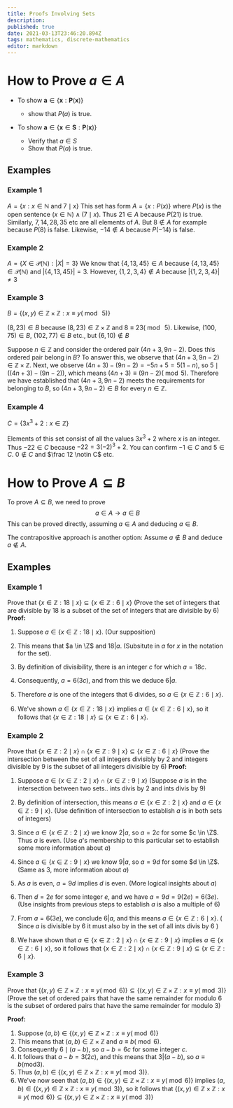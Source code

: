 ```yaml
---
title: Proofs Involving Sets
description: 
published: true
date: 2021-03-13T23:46:20.894Z
tags: mathematics, discrete-mathematics
editor: markdown
---
```


# How to Prove $a \in A$

* To show $\mathbf{a} \in\{\mathbf{x}: \mathbf{P}(\mathbf{x})\}$ 	
	* show that $P(a)$ is true.

* To show $\mathbf{a} \in\{\mathbf{x} \in \mathbf{S}: \mathbf{P}(\mathbf{x})\}$
	* Verify that $a \in S$
  * Show that $P(a)$ is true.
  
  
## Examples
### Example 1
$A=\{x: x \in \mathbb{N}$ and $7 \mid x\}$
This set has form $A = \{x:P(x)\}$ where $P(x)$ is the open sentence $(x \in \mathbb{N}) \wedge(7 \mid x)$. Thus $21 \in A$ because $P(21)$ is true. Similarly, $7, 14, 28, 35$ etc are all elements of $A$. But $8 \notin A$ for example because $P(8)$ is false. Likewise, $-14 \notin A$ because $P(-14)$ is false. 

### Example 2
$A=\{X \in \mathscr{P}(\mathbb{N}):|X|=3\}$
We know that $\{4,13,45\}\in A$ because $\{4,13,45\} \in \mathscr{P}(\mathbb{N})$ and $|\{4,13,45\}|=3$.
However, $\{1,2,3,4\} \notin A$ because $|\{1,2,3,4\}| \neq 3$

### Example 3
$B=\{(x, y) \in \mathbb{Z} \times \mathbb{Z}: x \equiv y(\bmod \medspace 5)\}$

$(8,23)\in B$ because $(8,23) \in \mathbb{Z} \times \mathbb{Z}$ and $8 \equiv 23(\bmod \medspace 5)$.
Likewise, $(100, 75) \in B$, $(102, 77) \in B$ etc., but $(6, 10) \notin B$

Suppose $n \in \mathbb{Z}$ and consider the ordered pair $(4 n+3,9 n-2)$. Does this ordered pair belong in $B$? To answer this, we observe that $(4 n+3,9 n-2) \in \mathbb{Z} \times \mathbb{Z}$. Next, we observe $(4 n+3)-(9 n-2)=-5 n+5=5(1-n)$, so $5 \mid((4 n+3)-(9 n-2))$, which means $(4 n+3) \equiv(9 n-2)(\bmod 5)$. Therefore we have established that $(4 n+3,9 n-2)$ meets the requirements for belonging to $B$, so $(4 n+3,9 n-2) \in B$ for every $n \in \mathbb{Z}$.

### Example 4
$C=\left\{3 x^{3}+2: x \in \mathbb{Z}\right\}$

Elements of this set consist of all the values $3x^3 + 2$ where $x$ is an integer. Thus $-22 \in C$ because $-22=3(-2)^{3}+2$. You can confirm $-1 \in C$ and $5 \in C$. $0 \notin C$ and $\frac 12 \notin C$ etc.

# How to Prove $A \subseteq B$
To prove $A \subseteq B$, we need to prove
$$a \in A \longrightarrow a \in B$$
This can be proved directly, assuming $a \in A$ and deducing $a \in B$.

The contrapositive approach is another option: Assume $a \notin B$ and deduce $a \notin A$.

## Examples
### Example 1
Prove that $\{x \in \mathbb{Z}: 18 \mid x\} \subseteq\{x \in \mathbb{Z}: 6 \mid x\}$
(Prove the set of integers that are divisible by 18 is a subset of the set of integers that are divisible by 6) 
**Proof:**
1. Suppose  $a \in\{x \in \mathbb{Z}: 18 \mid x\}$.
	(Our supposition)
  
2. This means that $a \in \Z$ and $18 \vert a$.
	(Subsitute in $a$ for $x$ in the notation for the set).

3. By definition of divisibility, there is an integer $c$ for which $a = 18c$.

4. Consequently, $a=6(3c)$, and from this we deduce $6 \vert a$.

5. Therefore $a$ is one of the integers that $6$ divides, so $a \in\{x \in \mathbb{Z}: 6 \mid x\}$.

6. We've shown $a \in\{x \in \mathbb{Z}: 18 \mid x\}$ implies $a \in\{x \in \mathbb{Z}: 6 \mid x\}$, so it follows that $\{x \in \mathbb{Z}: 18 \mid x\} \subseteq\{x \in \mathbb{Z}: 6 \mid x\}$.
### Example 2
Prove that $\{x \in \mathbb{Z}: 2 \mid x\} \cap\{x \in \mathbb{Z}: 9 \mid x\} \subseteq\{x \in \mathbb{Z}: 6 \mid x\}$
(Prove the intersection between the set of all integers divisibly by $2$ and integers divisible by $9$ is the subset of all integers divisible by $6$)
**Proof:** 
1. Suppose $a \in\{x \in \mathbb{Z}: 2 \mid x\} \cap\{x \in \mathbb{Z}: 9 \mid x\}$
	(Suppose $a$ is in the intersection between two sets.. ints divis by $2$ and ints divis by $9$)
  
2. By definition of intersection, this means $a \in\{x \in \mathbb{Z}: 2 \mid x\}$ and $a \in\{x \in \mathbb{Z}: 9 \mid x\}$.
	(Use definition of intersection to establish $a$ is in both sets of integers)
3. Since $a \in\{x \in \mathbb{Z}: 2 \mid x\}$ we know $2 \vert a$, so $a=2c$ for some $c \in \Z$. Thus $a$ is even.
	(Use $a$'s membership to this particular set to establish some more information about $a$)
4. Since $a \in\{x \in \mathbb{Z}: 9 \mid x\}$ we know $9 \vert a$, so $a=9d$ for some $d \in \Z$.
	(Same as 3, more information about $a$)

5. As $a$ is even, $a=9d$ implies $d$ is even.
	(More logical insights about $a$)
  
6. Then $d=2e$ for some integer $e$, and we have $a=9 d=9(2 e)=6(3 e)$.
	(Use insights from previous steps to establish $a$ is also a multiple of $6$)

7. From $a=6(3 e)$, we conclude $6 \vert a$, and this means $a \in\{x \in \mathbb{Z}: 6 \mid x\}$.
	( Since $a$ is divisible by $6$ it must also by in the set of all ints divis by $6$ )
8. We have shown that $a \in\{x \in \mathbb{Z}: 2 \mid x\} \cap\{x \in \mathbb{Z}: 9 \mid x\}$ implies $a \in\{x \in \mathbb{Z}: 6 \mid x\}$, so it follows that $\{x \in \mathbb{Z}: 2 \mid x\} \cap\{x \in \mathbb{Z}: 9 \mid x\} \subseteq\{x \in \mathbb{Z}: 6 \mid x\}$.
### Example 3
Prove that $\{(x, y) \in \mathbb{Z} \times \mathbb{Z}: x \equiv y(\bmod 6)\} \subseteq\{(x, y) \in \mathbb{Z} \times \mathbb{Z}: x \equiv y(\bmod 3)\}$
(Prove the set of ordered pairs that have the same remainder for modulo $6$ is the subset of ordered pairs that have the same remainder for modulo $3$)

**Proof:** 
1. Suppose $(a, b) \in\{(x, y) \in \mathbb{Z} \times \mathbb{Z}: x \equiv y(\bmod 6)\}$
2. This means that $(a, b) \in \mathbb{Z} \times \mathbb{Z}$ and $a \equiv b(\bmod 6)$.
3. Consequently $6 \mid(a-b)$, so $a-b=6c$ for some integer $c$.
4. It follows that $a-b=3(2c)$, and this means that $3 \vert (a-b)$, so $a \equiv b(\text{mod} 3)$.
5. Thus $(a, b) \in\{(x, y) \in \mathbb{Z} \times \mathbb{Z}: x \equiv y(\bmod 3)\}$.
6. We've now seen that $(a, b) \in\{(x, y) \in \mathbb{Z} \times \mathbb{Z}: x \equiv y(\bmod 6)\}$ implies $(a, b) \in \{(x, y) \in \mathbb{Z} \times \mathbb{Z}: x \equiv y(\bmod 3)\}$, so it follows that $\{(x, y) \in \mathbb{Z} \times \mathbb{Z}: x \equiv y(\bmod 6)\} \subseteq \{(x, y) \in \mathbb{Z} \times \mathbb{Z}: x \equiv y(\bmod 3)\}$